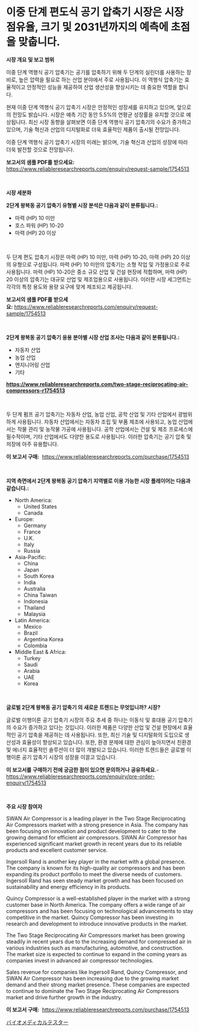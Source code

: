 <p><h1>이중 단계 편도식 공기 압축기 시장은 시장 점유율, 크기 및 2031년까지의 예측에 초점을 맞춥니다.</h1></p><p><strong>시장 개요 및 보고 범위</strong></p>
<p><p>이중 단계 역행식 공기 압축기는 공기를 압축하기 위해 두 단계의 실린더를 사용하는 장비로, 높은 압력을 필요로 하는 산업 분야에서 주로 사용됩니다. 이 역행식 압축기는 효율적이고 안정적인 성능을 제공하여 산업 생산성을 향상시키는 데 중요한 역할을 합니다. </p><p>현재 이중 단계 역행식 공기 압축기 시장은 안정적인 성장세를 유지하고 있으며, 앞으로의 전망도 밝습니다. 시장은 예측 기간 동안 5.5%의 연평균 성장률을 유지할 것으로 예상됩니다. 최신 시장 동향을 살펴보면 이중 단계 역행식 공기 압축기의 수요가 증가하고 있으며, 기술 혁신과 산업의 디지털화로 더욱 효율적인 제품이 출시될 전망입니다.</p><p>이중 단계 역행식 공기 압축기 시장의 미래는 밝으며, 기술 혁신과 산업의 성장에 따라 더욱 발전할 것으로 전망됩니다.</p></p>
<p><strong>보고서의 샘플 PDF를 받으세요:</strong> <a href="https://www.reliableresearchreports.com/enquiry/request-sample/1754513">https://www.reliableresearchreports.com/enquiry/request-sample/1754513</a></p>
<p>&nbsp;</p>
<p><strong>시장 세분화</strong></p>
<p><strong>2단계 왕복동 공기 압축기 유형별 시장 분석은 다음과 같이 분류됩니다.:</strong></p>
<p><ul><li>마력 (HP) 10 미만</li><li>호스 파워 (HP) 10-20</li><li>마력 (HP) 20 이상</li></ul></p>
<p>&nbsp;</p>
<p><p>두 단계 편도 압축기 시장은 마력 (HP) 10 미만, 마력 (HP) 10-20, 마력 (HP) 20 이상의 유형으로 구성됩니다. 마력 (HP) 10 미만의 압축기는 소형 작업 및 가정용으로 주로 사용됩니다. 마력 (HP) 10-20은 중소 규모 산업 및 건설 현장에 적합하며, 마력 (HP) 20 이상의 압축기는 대규모 산업 및 제조업용으로 사용됩니다. 이러한 시장 세그먼트는 각각의 특정 용도와 용량 요구에 맞게 제조되고 제공됩니다.</p></p>
<p><strong>보고서의 샘플 PDF를 받으세요:</strong>&nbsp;<a href="https://www.reliableresearchreports.com/enquiry/request-sample/1754513">https://www.reliableresearchreports.com/enquiry/request-sample/1754513</a></p>
<p>&nbsp;</p>
<p><strong> 2단계 왕복동 공기 압축기 응용 분야별 시장 산업 조사는 다음과 같이 분류됩니다.:</strong></p>
<p><ul><li>자동차 산업</li><li>농업 산업</li><li>엔지니어링 산업</li><li>기타</li></ul></p>
<p><strong><a href="https://www.reliableresearchreports.com/two-stage-reciprocating-air-compressors-r1754513">https://www.reliableresearchreports.com/two-stage-reciprocating-air-compressors-r1754513</a></strong></p>
<p>&nbsp;</p>
<p><p>두 단계 펌프 공기 압축기는 자동차 산업, 농업 산업, 공학 산업 및 기타 산업에서 광범위하게 사용됩니다. 자동차 산업에서는 자동차 조립 및 부품 제조에 사용되고, 농업 산업에서는 작물 관리 및 농작물 가공에 사용됩니다. 공학 산업에서는 건설 및 제조 프로세스에 필수적이며, 기타 산업에서도 다양한 용도로 사용됩니다. 이러한 압축기는 공기 압축 및 저장에 아주 유용합니다.</p></p>
<p><strong>이 보고서 구매:</strong>&nbsp; <a href="https://www.reliableresearchreports.com/purchase/1754513">https://www.reliableresearchreports.com/purchase/1754513</a></p>
<p>&nbsp;</p>
<p><strong>지역 측면에서 2단계 왕복동 공기 압축기 지역별로 이용 가능한 시장 플레이어는 다음과 같습니다.:</strong></p>
<p><ul>
    <li>
        North America:
        <ul>
            <li>United States</li>
            <li>Canada</li>
        </ul>
    </li>
    <li>
        Europe:
        <ul>
            <li>Germany</li>
            <li>France</li>
            <li>U.K.</li>
            <li>Italy</li>
            <li>Russia</li>
        </ul>
    </li>
    <li>
        Asia-Pacific:
        <ul>
            <li>China</li>
            <li>Japan</li>
            <li>South Korea</li>
            <li>India</li>
            <li>Australia</li>
            <li>China Taiwan</li>
            <li>Indonesia</li>
            <li>Thailand</li>
            <li>Malaysia</li>
        </ul>
    </li>
    <li>
        Latin America:
        <ul>
            <li>Mexico</li>
            <li>Brazil</li>
            <li>Argentina Korea</li>
            <li>Colombia</li>
        </ul>
    </li>
    <li>
        Middle East & Africa:
        <ul>
            <li>Turkey</li>
            <li>Saudi</li>
            <li>Arabia</li>
            <li>UAE</li>
            <li>Korea</li>
        </ul>
    </li>
    </ul></p>
<p>&nbsp;</p>
<p><strong>글로벌 2단계 왕복동 공기 압축기 의 새로운 트렌드는 무엇입니까? 시장?</strong></p>
<p><p>글로벌 이행이론 공기 압축기 시장의 주요 추세 중 하나는 이동식 및 휴대용 공기 압축기의 수요가 증가하고 있다는 것입니다. 이러한 제품은 다양한 산업 및 건설 현장에서 효율적인 공기 압축을 제공하는 데 사용됩니다. 또한, 최신 기술 및 디지털화의 도입으로 생산성과 효율성이 향상되고 있습니다. 또한, 환경 문제에 대한 관심이 높아지면서 친환경 및 에너지 효율적인 솔루션이 더 많이 개발되고 있습니다. 이러한 트렌드들은 글로벌 이행이론 공기 압축기 시장의 성장을 이끌고 있습니다.</p></p>
<p><strong>이 보고서를 구매하기 전에 궁금한 점이 있으면 문의하거나 공유하세요.</strong>- <a href="https://www.reliableresearchreports.com/enquiry/pre-order-enquiry/1754513">https://www.reliableresearchreports.com/enquiry/pre-order-enquiry/1754513</a></p>
<p>&nbsp;</p>
<p><strong>주요 시장 참여자</strong></p>
<p><p>SWAN Air Compressor is a leading player in the Two Stage Reciprocating Air Compressors market with a strong presence in Asia. The company has been focusing on innovation and product development to cater to the growing demand for efficient air compressors. SWAN Air Compressor has experienced significant market growth in recent years due to its reliable products and excellent customer service.</p><p>Ingersoll Rand is another key player in the market with a global presence. The company is known for its high-quality air compressors and has been expanding its product portfolio to meet the diverse needs of customers. Ingersoll Rand has seen steady market growth and has been focused on sustainability and energy efficiency in its products.</p><p>Quincy Compressor is a well-established player in the market with a strong customer base in North America. The company offers a wide range of air compressors and has been focusing on technological advancements to stay competitive in the market. Quincy Compressor has been investing in research and development to introduce innovative products in the market.</p><p>The Two Stage Reciprocating Air Compressors market has been growing steadily in recent years due to the increasing demand for compressed air in various industries such as manufacturing, automotive, and construction. The market size is expected to continue to expand in the coming years as companies invest in advanced air compressor technologies.</p><p>Sales revenue for companies like Ingersoll Rand, Quincy Compressor, and SWAN Air Compressor has been increasing due to the growing market demand and their strong market presence. These companies are expected to continue to dominate the Two Stage Reciprocating Air Compressors market and drive further growth in the industry.</p></p>
<p><strong>이 보고서 구매:</strong>&nbsp;&nbsp;<a href="https://www.reliableresearchreports.com/purchase/1754513">https://www.reliableresearchreports.com/purchase/1754513</a></p>
<p><p><a href="https://github.com/lily-u-genius/Market-Research-Report-List-1/blob/main/571339627901.md">バイオメディカルテスター</a></p></p>